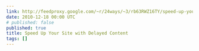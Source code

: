 ```yaml
---
link: http://feedproxy.google.com/~r/24ways/~3/rb63RWZ16TY/speed-up-your-site-with-delayed-content
date: 2010-12-18 00:00 UTC
# published: false
published: true
title: Speed Up Your Site with Delayed Content
tags: []
---
```



